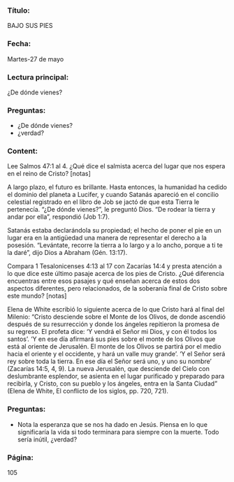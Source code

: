 ### Título:

BAJO SUS PIES

### Fecha:

Martes-27 de mayo

### Lectura principal:

¿De dónde vienes?

### Preguntas:

- ¿De dónde vienes?
- ¿verdad?

### Content:

Lee Salmos 47:1 al 4. ¿Qué dice el salmista acerca del lugar que nos espera
en el reino de Cristo? [notas]

A largo plazo, el futuro es brillante. Hasta entonces, la humanidad ha
cedido el dominio del planeta a Lucifer, y cuando Satanás apareció en el
concilio celestial registrado en el libro de Job se jactó de que esta Tierra le
pertenecía. “¿De dónde vienes?”, le preguntó Dios. “De rodear la tierra y andar
por ella”, respondió (Job 1:7).

Satanás estaba declarándola su propiedad; el hecho de poner el pie en un
lugar era en la antigüedad una manera de representar el derecho a la posesión.
“Levántate, recorre la tierra a lo largo y a lo ancho, porque a ti te la daré”, dijo
Dios a Abraham (Gén. 13:17).

Compara 1 Tesalonicenses 4:13 al 17 con Zacarías 14:4 y presta atención
a lo que dice este último pasaje acerca de los pies de Cristo. ¿Qué diferencia
encuentras entre esos pasajes y qué enseñan acerca de estos dos aspectos
diferentes, pero relacionados, de la soberanía final de Cristo sobre este
mundo? [notas]

Elena de White escribió lo siguiente acerca de lo que Cristo hará al final
del Milenio: “Cristo desciende sobre el Monte de los Olivos, de donde ascendió
después de su resurrección y donde los ángeles repitieron la promesa de su
regreso. El profeta dice: ‘Y vendrá el Señor mi Dios, y con él todos los santos’.
‘Y en ese día afirmará sus pies sobre el monte de los Olivos que está al oriente
de Jerusalén. El monte de los Olivos se partirá por el medio hacia el oriente y el
occidente, y hará un valle muy grande’. ‘Y el Señor será rey sobre toda la tierra.
En ese día el Señor será uno, y uno su nombre’ (Zacarías 14:5, 4, 9). La nueva
Jerusalén, que desciende del Cielo con deslumbrante esplendor, se asienta en el
lugar purificado y preparado para recibirla, y Cristo, con su pueblo y los ángeles,
entra en la Santa Ciudad” (Elena de White, El conflicto de los siglos, pp. 720, 721).

### Preguntas:

- Nota la esperanza que se nos ha dado en Jesús. Piensa en lo que significaría la
  vida si todo terminara para siempre con la muerte. Todo sería inútil, ¿verdad?

### Página:

105
